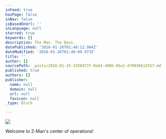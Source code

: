 ```yaml
---
inFeed: true
hasPage: false
inNav: false
isBasedOnUrl: ''
inLanguage: null
starred: true
keywords: []
description: The Man. The Bass.
datePublished: '2016-01-26T01:40:12.984Z'
dateModified: '2016-01-26T01:40:09.973Z'
title: ''
author: []
sourcePath: _posts/2016-01-25-3336972f-0a94-400b-85a1-d70936b12557.md
published: true
authors: []
publisher:
  name: null
  domain: null
  url: null
  favicon: null
_type: Blurb

---
```

![](https://s3-us-west-2.amazonaws.com/the-grid-img/p/628ddef479e32f42593d4cbec46e4ef67a6aac16.jpg)

Welcome to Z-Man's center of operations!